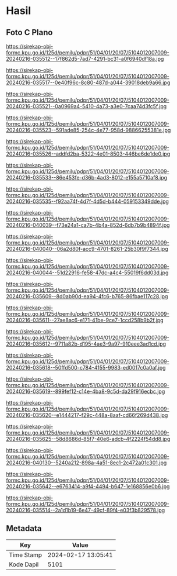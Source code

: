 # Hasil

## Foto C Plano

https://sirekap-obj-formc.kpu.go.id/125d/pemilu/pdpr/51/04/01/20/07/5104012007009-20240216-035512--17f862d5-7ad7-4291-bc31-a0f6940df18a.jpg

https://sirekap-obj-formc.kpu.go.id/125d/pemilu/pdpr/51/04/01/20/07/5104012007009-20240216-035517--0e40f96c-8c80-487d-a044-39018deb9a66.jpg

https://sirekap-obj-formc.kpu.go.id/125d/pemilu/pdpr/51/04/01/20/07/5104012007009-20240216-035521--0a0969a4-5410-4a73-a3e0-7caa74d3fc5f.jpg

https://sirekap-obj-formc.kpu.go.id/125d/pemilu/pdpr/51/04/01/20/07/5104012007009-20240216-035523--591ade85-254c-4e77-958d-98866255381e.jpg

https://sirekap-obj-formc.kpu.go.id/125d/pemilu/pdpr/51/04/01/20/07/5104012007009-20240216-035526--addfd2ba-5322-4e01-8503-446be6de1de0.jpg

https://sirekap-obj-formc.kpu.go.id/125d/pemilu/pdpr/51/04/01/20/07/5104012007009-20240216-035533--86e453fe-d36b-4ad3-8012-e155a5710af8.jpg

https://sirekap-obj-formc.kpu.go.id/125d/pemilu/pdpr/51/04/01/20/07/5104012007009-20240216-035535--f92aa74f-4d7f-4d5d-b444-059153349dde.jpg

https://sirekap-obj-formc.kpu.go.id/125d/pemilu/pdpr/51/04/01/20/07/5104012007009-20240216-040039--f73e24a1-ca7b-4b4a-852d-6db7b9b4894f.jpg

https://sirekap-obj-formc.kpu.go.id/125d/pemilu/pdpr/51/04/01/20/07/5104012007009-20240216-040040--06a2d80f-acc9-4701-8261-25b30f9f7344.jpg

https://sirekap-obj-formc.kpu.go.id/125d/pemilu/pdpr/51/04/01/20/07/5104012007009-20240216-040044--51d22916-fe58-47dc-a4c4-55019f6dd03d.jpg

https://sirekap-obj-formc.kpu.go.id/125d/pemilu/pdpr/51/04/01/20/07/5104012007009-20240216-035609--8d0ab90d-ea94-4fc6-b765-86fbae117c28.jpg

https://sirekap-obj-formc.kpu.go.id/125d/pemilu/pdpr/51/04/01/20/07/5104012007009-20240216-035611--27ae8ac6-e171-41be-9ce7-1ccd258b9b2f.jpg

https://sirekap-obj-formc.kpu.go.id/125d/pemilu/pdpr/51/04/01/20/07/5104012007009-20240216-035612--9711a82b-d195-4ae3-9a97-910eee3ad1cd.jpg

https://sirekap-obj-formc.kpu.go.id/125d/pemilu/pdpr/51/04/01/20/07/5104012007009-20240216-035618--50ffd500-c784-4155-9983-ed0017c0a0af.jpg

https://sirekap-obj-formc.kpu.go.id/125d/pemilu/pdpr/51/04/01/20/07/5104012007009-20240216-035619--899fef12-c14e-4ba8-9c5d-da29f916ecbc.jpg

https://sirekap-obj-formc.kpu.go.id/125d/pemilu/pdpr/51/04/01/20/07/5104012007009-20240216-035620--e1444217-f29c-448a-8aaf-cd66f269d438.jpg

https://sirekap-obj-formc.kpu.go.id/125d/pemilu/pdpr/51/04/01/20/07/5104012007009-20240216-035625--58d8686d-85f7-40e6-adcb-4f2224f54dd8.jpg

https://sirekap-obj-formc.kpu.go.id/125d/pemilu/pdpr/51/04/01/20/07/5104012007009-20240216-040130--5240a212-898a-4a51-8ec1-2c472a01c301.jpg

https://sirekap-obj-formc.kpu.go.id/125d/pemilu/pdpr/51/04/01/20/07/5104012007009-20240216-035642--e6763414-a9f4-4494-b647-1e168856e0b6.jpg

https://sirekap-obj-formc.kpu.go.id/125d/pemilu/pdpr/51/04/01/20/07/5104012007009-20240216-035514--2a1d1b19-6e47-49cf-89f4-e03f3b829578.jpg


## Metadata

| Key        | Value               |
| ---------- | ------------------- |
| Time Stamp | 2024-02-17 13:05:41 |
| Kode Dapil | 5101                |



